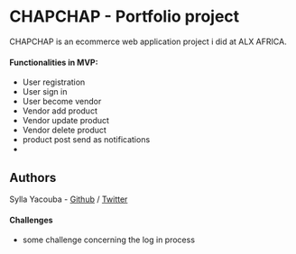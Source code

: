 # CHAPCHAP - Portfolio project
CHAPCHAP is an ecommerce web application project i did at ALX AFRICA.

#### Functionalities in MVP:
* User registration
* User sign in
* User become vendor
* Vendor add product
* Vendor update product
* Vendor delete product
* product post send as notifications
* 

## Authors
Sylla Yacouba - [Github](https://github.com/Sylyac2000) / [Twitter](https://twitter.com/sylyac2000)    

#### Challenges
* some challenge concerning the log in process
